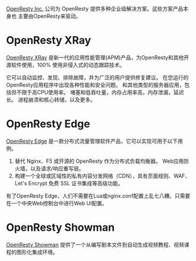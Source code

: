 <!---
    @title         企业级解决方案
    @creator       Yichun Zhang
    @created       2013-08-03 04:25 GMT
--->

[OpenResty Inc.](https://openresty.com) 公司为 OpenResty 提供多种企业级解决方案。这些方案产品本身也
主要由OpenResty来驱动。

# OpenResty XRay

[OpenResty XRay](https://openresty.com/en/xray/) 是新一代的应用性能管理(APM)产品，为OpenResty和其他开源软件使用，100% 使用非侵入式的动态跟踪技术。

它可以自动监控、发现、排除故障，并为广泛的用户提供修复建议。
在您运行的OpenResty应用程序中出现各种性能和安全问题。
和其他类型的服务器应用，包括但不限于高CPU使用率。
堵塞和低吞吐量，内存占用率高，内存泄漏，延迟长。
进程崩溃和核心转储，以及更多。

# OpenResty Edge

[OpenResty Edge](https://openresty.com/en/edge/) 是一款分布式流量管理软件产品，它可以实现可用于以下用例。

1. 替代 Nginx、F5 或开源的 OpenResty 作为分布式负载均衡器。
Web应用防火墙，以及请求/响应重写层。
2. 构建一个全球或区域性的私有内容分发网络（CDN），具有页面规则、WAF、Let's Encrypt 免费 SSL 证书集成等高级功能。

有了OpenResty Edge，人们不需要在Lua或nginx.conf配置上乱七八糟，只需要在一个中央Web控制台中进行Web UI配置。

# OpenResty Showman

[OpenResty Showman](https://openresty.com/en/showman/) 提供了一个从编写剧本文件到自动生成视频教程、视频课程的图形化集成环境。
